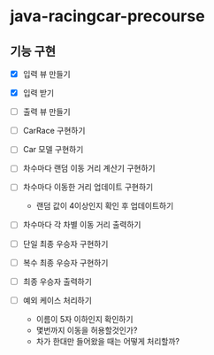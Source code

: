 # java-racingcar-precourse

## 기능 구현

- [x] 입력 뷰 만들기
- [x] 입력 받기
- [ ] 출력 뷰 만들기

- [ ] CarRace 구현하기
- [ ] Car 모델 구현하기
- [ ] 차수마다 랜덤 이동 거리 계산기 구현하기
- [ ] 차수마다 이동한 거리 업데이트 구현하기
    - 랜덤 값이 4이상인지 확인 후 업데이트하기
- [ ] 차수마다 각 차별 이동 거리 출력하기
- [ ] 단일 최종 우승자 구현하기
- [ ] 복수 최종 우승자 구현하기

- [ ] 최종 우승자 출력하기
- [ ] 예외 케이스 처리하기
    - 이름이 5자 이하인지 확인하기
    - 몇번까지 이동을 허용할것인가?
    - 차가 한대만 들어왔을 때는 어떻게 처리할까?